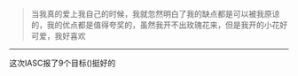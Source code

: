 > 当我真的爱上我自己的时候，我就忽然明白了我的缺点都是可以被我原谅的，我的优点都是值得夸奖的，虽然我开不出玫瑰花来，但是我开的小花好可爱，我好喜欢

---

这次IASC报了9个目标()挺好的


